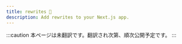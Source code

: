 ```yaml
---
title: rewrites 🚧
description: Add rewrites to your Next.js app.
---
```


:::caution
本ページは未翻訳です。翻訳され次第、順次公開予定です。
:::
